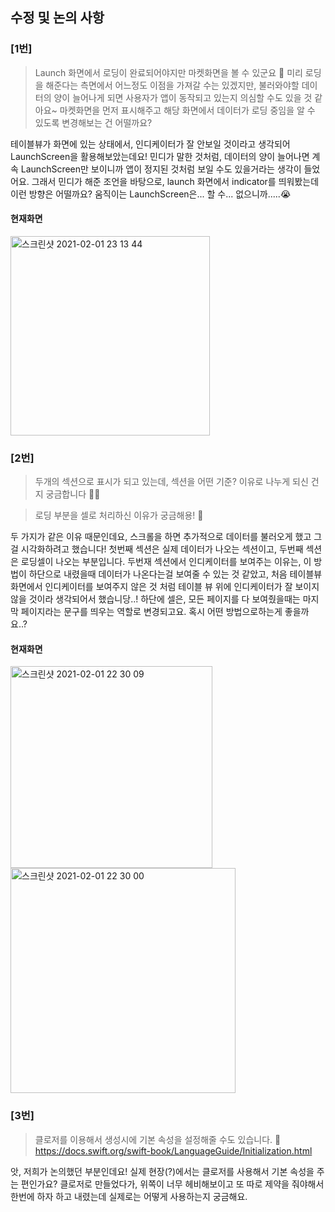 ## 수정 및 논의 사항

### [1번]
> Launch 화면에서 로딩이 완료되어야지만 마켓화면을 볼 수 있군요 🤔
미리 로딩을 해준다는 측면에서 어느정도 이점을 가져갈 수는 있겠지만, 불러와야할 데이터의 양이 늘어나게 되면 사용자가 앱이 동작되고 있는지 의심할 수도 있을 것 같아요~
마켓화면을 먼저 표시해주고 해당 화면에서 데이터가 로딩 중임을 알 수 있도록 변경해보는 건 어떨까요?

테이블뷰가 화면에 있는 상태에서, 인디케이터가 잘 안보일 것이라고 생각되어 LaunchScreen을 활용해보았는데요!
민디가 말한 것처럼, 데이터의 양이 늘어나면 계속 LaunchScreen만 보이니까 앱이 정지된 것처럼 보일 수도 있을거라는 생각이 들었어요.
그래서 민디가 해준 조언을 바탕으로, launch 화면에서 indicator를 띄워봤는데 이런 방향은 어떨까요?
움직이는 LaunchScreen은... 할 수... 없으니까.....😭

#### 현재화면
<img width="319" alt="스크린샷 2021-02-01 23 13 44" src="https://user-images.githubusercontent.com/49546979/106471919-7b120900-64e5-11eb-92ca-a64c3622e7f6.png">


### [2번]
> 두개의 섹션으로 표시가 되고 있는데, 섹션을 어떤 기준? 이유로 나누게 되신 건지 궁금합니다 🙋‍♀️

> 로딩 부분을 셀로 처리하신 이유가 궁금해용! 👀

두 가지가 같은 이유 때문인데요, 스크롤을 하면 추가적으로 데이터를 불러오게 했고 그걸 시각화하려고 했습니다!
첫번째 섹션은 실제 데이터가 나오는 섹션이고, 두번째 섹션은 로딩셀이 나오는 부분입니다.
두번재 섹션에서 인디케이터를 보여주는 이유는, 이 방법이 하단으로 내렸을때 데이터가 나온다는걸 보여줄 수 있는 것 같았고, 
처음 테이블뷰 화면에서 인디케이터를 보여주지 않은 것 처럼 테이블 뷰 위에 인디케이터가 잘 보이지 않을 것이라 생각되어서 했습니당..!
하단에 셀은, 모든 페이지를 다 보여줬을때는 마지막 페이지라는 문구를 띄우는 역할로 변경되고요.
혹시 어떤 방법으로하는게 좋을까요..?

#### 현재화면
<img width="323" alt="스크린샷 2021-02-01 22 30 09" src="https://user-images.githubusercontent.com/49546979/106472024-9bda5e80-64e5-11eb-933c-20900482f343.png">
<img width="360" alt="스크린샷 2021-02-01 22 30 00" src="https://user-images.githubusercontent.com/49546979/106472029-9d0b8b80-64e5-11eb-8687-a02f9b87f776.png">

### [3번]
> 클로저를 이용해서 생성시에 기본 속성을 설정해줄 수도 있습니다. 🦖
https://docs.swift.org/swift-book/LanguageGuide/Initialization.html

앗, 저희가 논의했던 부분인데요! 실제 현장(?)에서는 클로저를 사용해서 기본 속성을 주는 편인가요?
클로저로 만들었다가, 위쪽이 너무 헤비해보이고 또 따로 제약을 줘야해서 한번에 하자 하고 내렸는데 실제로는 어떻게 사용하는지 궁금해요.
